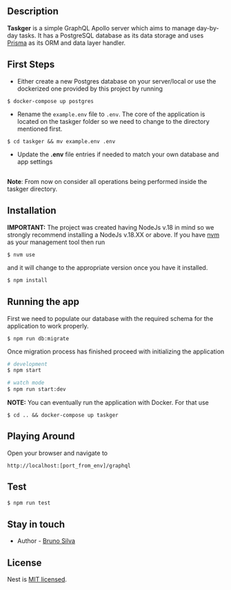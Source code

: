## Description

**Taskger** is a simple GraphQL Apollo server which aims to manage day-by-day tasks.
It has a PostgreSQL database as its data storage and uses [Prisma](https://www.prisma.io/) as its ORM and data layer handler.

## First Steps
- Either create a new Postgres database on your server/local or use the dockerized one provided by this project by running

```
$ docker-compose up postgres
```
- Rename the ```example.env``` file to ```.env```. The core of the application is located on the taskger folder so we need to change to the directory mentioned first.

```
$ cd taskger && mv example.env .env
```
- Update the **.env** file entries if needed to match your own database and app settings

##
**Note**: From now on consider all operations being performed inside the taskger directory.


## Installation
**IMPORTANT:** The project was created having NodeJs v.18 in mind so we strongly recommend installing a NodeJs v.18.XX or above. If you have [nvm](https://github.com/nvm-sh/nvm) as your management tool then run

```
$ nvm use
```
and it will change to the appropriate version once you have it installed.

```bash
$ npm install
```

## Running the app
First we need to populate our database with the required schema for the application to work properly.

```
$ npm run db:migrate
```
Once migration process has finished proceed with initializing the application

```bash
# development
$ npm start

# watch mode
$ npm run start:dev

```

**NOTE:** You can eventually run the application with Docker. For that use
```
$ cd .. && docker-compose up taskger
```

## Playing Around
Open your browser and navigate to

```
http://localhost:[port_from_env]/graphql
```

## Test

```bash
$ npm run test

```

## Stay in touch

- Author - [Bruno Silva](https://github.com/bwmsites)

## License

Nest is [MIT licensed](LICENSE).
